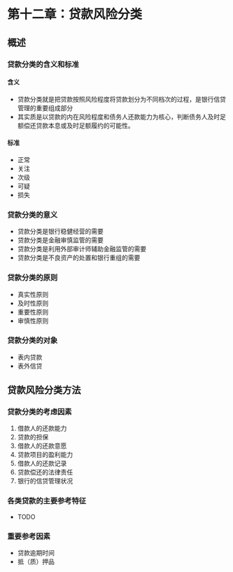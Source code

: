 # 第十二章：贷款风险分类

## 概述

### 贷款分类的含义和标准

#### 含义

- 贷款分类就是把贷款按照风险程度将贷款划分为不同档次的过程，是银行信贷管理的重要组成部分
- 其实质是以贷款的内在风险程度和债务人还款能力为核心，判断债务人及时足额偿还贷款本息或及时足额履约的可能性。

#### 标准

- 正常
- 关注
- 次级
- 可疑
- 损失

### 贷款分类的意义

- 贷款分类是银行稳健经营的需要
- 贷款分类是金融审慎监管的需要
- 贷款分类是利用外部审计师辅助金融监管的需要
- 贷款分类是不良资产的处置和银行重组的需要

### 贷款分类的原则

- 真实性原则
- 及时性原则
- 重要性原则
- 审慎性原则

### 贷款分类的对象

- 表内贷款
- 表外信贷

## 贷款风险分类方法

### 贷款分类的考虑因素

1. 借款人的还款能力
2. 贷款的担保
3. 借款人的还款意愿
4. 贷款项目的盈利能力
5. 借款人的还款记录
6. 贷款偿还的法律责任
7. 银行的信贷管理状况

### 各类贷款的主要参考特征

- TODO

### 重要参考因素

- 贷款逾期时间
- 抵（质）押品